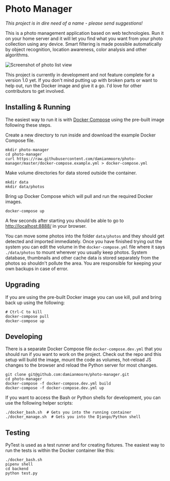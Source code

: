# Photo Manager

*This project is in dire need of a name - please send suggestions!*

This is a photo management application based on web technologies. Run it on your home server and it will let you find what you want from your photo collection using any device. Smart filtering is made possible automatically by object recognition, location awareness, color analysis and other algorithms.

![Screenshot of photo list view](https://epixstudios.co.uk/uploads/filer_public/31/25/3125a68a-046a-443b-be24-59bbe210bdb6/photo_list.jpg)

This project is currently in development and not feature complete for a version 1.0 yet. If you don't mind putting up with broken parts or want to help out, run the Docker image and give it a go. I'd love for other contributors to get involved.


## Installing & Running

The easiest way to run it is with [Docker Compose](https://docs.docker.com/compose/install/#install-compose) using the pre-built image following these steps.

Create a new directory to run inside and download the example Docker Compose file.

    mkdir photo-manager
    cd photo-manager
    curl https://raw.githubusercontent.com/damianmoore/photo-manager/master/docker-compose.example.yml > docker-compose.yml

Make volume directories for data stored outside the container.

    mkdir data
    mkdir data/photos

Bring up Docker Compose which will pull and run the required Docker images.

    docker-compose up

A few seconds after starting you should be able to go to [http://localhost:8888/](http://localhost:8888/) in your browser.

You can move some photos into the folder `data/photos` and they should get detected and imported immediately. Once you have finished trying out the system you can edit the volume in the `docker-compose.yml` file where it says `./data/photos` to mount wherever you usually keep photos. System database, thumbnails and other cache data is stored separately from the photos so shouldn't pollute the area. You are responsible for keeping your own backups in case of error.


## Upgrading

If you are using the pre-built Docker image you can use kill, pull and bring back up using the following:

    # Ctrl-C to kill
    docker-compose pull
    docker-compose up


## Developing

There is a separate Docker Compose file `docker-compose.dev.yml` that you should run if you want to work on the project. Check out the repo and this setup will build the image, mount the code as volumes, hot-reload JS changes to the browser and reload the Python server for most changes.

    git clone git@github.com:damianmoore/photo-manager.git
    cd photo-manager
    docker-compose -f docker-compose.dev.yml build
    docker-compose -f docker-compose.dev.yml up

If you want to access the Bash or Python shells for development, you can use the following helper scripts:

    ./docker_bash.sh  # Gets you into the running container
    ./docker_manage.sh  # Gets you into the Django/Python shell


## Testing

PyTest is used as a test runner and for creating fixtures. The easiest way to run the tests is within the Docker container like this:

    ./docker_bash.sh
    pipenv shell
    cd backend
    python test.py
